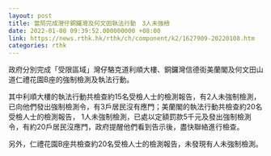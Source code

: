```yaml
---
layout: post
title: 當局完成灣仔銅鑼灣及何文田執法行動　3人未強檢
date: 2022-01-08 09:39:52.000000000 +08:00
link: https://news.rthk.hk/rthk/ch/component/k2/1627909-20220108.htm
categories: rthk
---
```


政府分別完成「受限區域」灣仔駱克道利順大樓、銅鑼灣信德街美蘭閣及何文田山道仁禮花園B座的強制檢測及執法行動。

其中利順大樓的執法行動共檢查約15名受檢人士的檢測報告，有2人未強制檢測，已向他們發出強制檢測令，有3戶居民沒有應門；美蘭閣的執法行動共檢查約20名受檢人士的檢測報告， 1人未強制檢測，已處以定額罰款5千元及發出強制檢測令，有約20戶居民沒應門，政府提醒他們看到告示後，盡快聯絡進行檢查。

另外，仁禮花園B座共檢查約20名受檢人士的檢測報告，未發現有人未強制檢測。
